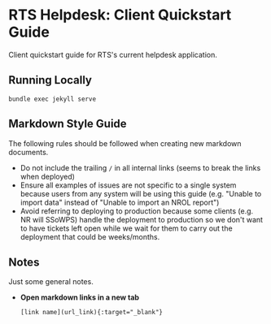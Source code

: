 # RTS Helpdesk: Client Quickstart Guide

Client quickstart guide for RTS's current helpdesk application.

## Running Locally

`bundle exec jekyll serve`

## Markdown Style Guide

The following rules should be followed when creating new markdown documents.

- Do not include the trailing `/` in all internal links (seems to break the links when deployed)
- Ensure all examples of issues are not specific to a single system because users from any system will be using this guide (e.g. "Unable to import data" instead of "Unable to import an NROL report")
- Avoid referring to deploying to production because some clients (e.g. NR will SSoWPS) handle the deployment to production so we don't want to have tickets left open while we wait for them to carry out the deployment that could be weeks/months.

## Notes

Just some general notes.

- **Open markdown links in a new tab**

  ```HTML
  [link name](url_link){:target="_blank"}
  ```
